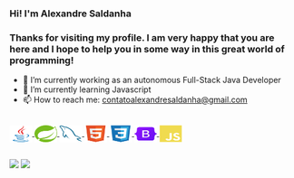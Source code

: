 ### Hi! I'm Alexandre Saldanha 
### Thanks for visiting my profile. I am very happy that you are here and I hope to help you in some way in this great world of programming!

- 🔭 I’m currently working as an autonomous Full-Stack Java Developer
- 🌱 I’m currently learning Javascript
- 📫 How to reach me: contatoalexandresaldanha@gmail.com

<div align="center">
  <a href="https://github.com/alexandre-saldanha">
</div>
  
<div style="display: inline_block"><br>
  <img align="center" alt="Alexandre-Java" height="30" width="40" src="https://raw.githubusercontent.com/devicons/devicon/master/icons/java/java-original.svg">
  <img align="center" alt="Alexandre-Spring" height="30" width="40" src="https://raw.githubusercontent.com/devicons/devicon/master/icons/spring/spring-original.svg">
  <img align="center" alt="Alexandre-SQL" height="30" width="40" src="https://raw.githubusercontent.com/devicons/devicon/master/icons/mysql/mysql-original.svg">
  <img align="center" alt="Alexandre-HTML" height="30" width="40" src="https://raw.githubusercontent.com/devicons/devicon/master/icons/html5/html5-original.svg">
  <img align="center" alt="Alexandre-CSS" height="30" width="40" src="https://raw.githubusercontent.com/devicons/devicon/master/icons/css3/css3-original.svg">
  <img align="center" alt="Alexandre-Bootstrap" height="30" width="40" src="https://raw.githubusercontent.com/devicons/devicon/master/icons/bootstrap/bootstrap-original.svg">
  <img align="center" alt="Alexandre-Js" height="30" width="40" src="https://raw.githubusercontent.com/devicons/devicon/master/icons/javascript/javascript-plain.svg">
</div>
  
  ##
 
<div> 
  <a href = "mailto:contatoalexandresaldanha@gmail.com"><img src="https://img.shields.io/badge/-Gmail-%23333?style=for-the-badge&logo=gmail&logoColor=white" target="_blank"></a>
  <a href="https://www.linkedin.com/in/alexandre-saldanha" target="_blank"><img src="https://img.shields.io/badge/-LinkedIn-%230077B5?style=for-the-badge&logo=linkedin&logoColor=white" target="_blank"></a> 
</div>
